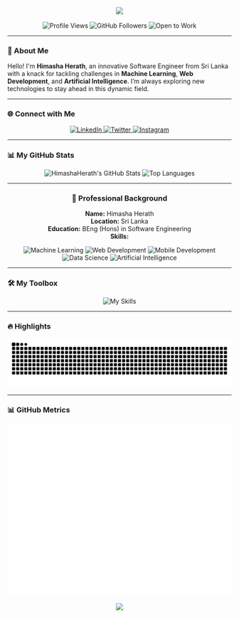 <p align="center">
  <img src="https://capsule-render.vercel.app/api?type=waving&color=gradient&height=100&section=header&text=Himasha%20Herath&desc=Innovative%20Software%20Engineer&fontSize=40&animation=fadeIn"/>
</p>

<p align="center">
  <img src="https://komarev.com/ghpvc/?username=HimashaHerath&style=flat-square" alt="Profile Views"/>
  <img src="https://img.shields.io/github/followers/HimashaHerath?label=Followers" alt="GitHub Followers"/>
  <img src="https://img.shields.io/badge/-Open%20to%20Work-success?style=flat-square" alt="Open to Work"/>
</p>

<hr>

<h3>👋 About Me</h3>
<p>Hello! I'm <b>Himasha Herath</b>, an innovative Software Engineer from Sri Lanka with a knack for tackling challenges in <b>Machine Learning</b>, <b>Web Development</b>, and <b>Artificial Intelligence</b>. I’m always exploring new technologies to stay ahead in this dynamic field.</p>

<hr>

<h3>🌐 Connect with Me</h3>
<p align="center">
  <a href="https://www.linkedin.com/in/himasha-herath" target="_blank">
    <img src="https://img.shields.io/badge/LinkedIn-%230077B5.svg?&style=for-the-badge&logo=linkedin&logoColor=white" alt="LinkedIn"/>
  </a>
  <a href="https://twitter.com/himasha_herath" target="_blank">
    <img src="https://img.shields.io/badge/Twitter-%231DA1F2.svg?&style=for-the-badge&logo=twitter&logoColor=white" alt="Twitter"/>
  </a>
  <a href="https://www.instagram.com/himasha_47__/" target="_blank">
    <img src="https://img.shields.io/badge/Instagram-%23E4405F.svg?&style=for-the-badge&logo=instagram&logoColor=white" alt="Instagram"/>
  </a>
</p>

<hr>

<h3>📊 My GitHub Stats</h3>
<p align="center">
  <img src="https://github-readme-stats-himashas-projects.vercel.app/api?username=HimashaHerath&show_icons=true&theme=algolia" alt="HimashaHerath's GitHub Stats" width="400"/>
  <img src="https://github-readme-stats-himashas-projects.vercel.app/api/top-langs/?username=HimashaHerath&layout=compact&theme=algolia" alt="Top Languages" width="400"/>
</p>

<hr>

<h3 align="center">💼 Professional Background</h3>
<p align="center">
  <b>Name:</b> Himasha Herath <br>
  <b>Location:</b> Sri Lanka <br>
  <b>Education:</b> BEng (Hons) in Software Engineering <br>
  <b>Skills:</b>
</p>
<p align="center">
  <img src="https://img.shields.io/badge/-Machine%20Learning-FF5733?style=for-the-badge" alt="Machine Learning"/>
  <img src="https://img.shields.io/badge/-Web%20Development-28A745?style=for-the-badge" alt="Web Development"/>
  <img src="https://img.shields.io/badge/-Mobile%20Development-0078D4?style=for-the-badge" alt="Mobile Development"/>
  <img src="https://img.shields.io/badge/-Data%20Science-F4B400?style=for-the-badge" alt="Data Science"/>
  <img src="https://img.shields.io/badge/-Artificial%20Intelligence-9B51E0?style=for-the-badge" alt="Artificial Intelligence"/>
</p>

<hr>

<h3>🛠️ My Toolbox</h3>
<p align="center">
  <img src="https://skillicons.dev/icons?i=python,react,nodejs,flask,tensorflow,docker,git,html,css,js" alt="My Skills" />
</p>

<hr>

<h3>🔥 Highlights</h3>
<p align="center">
  <img src="https://github.com/HimashaHerath/HimashaHerath/blob/output/github-contribution-grid-snake.svg" alt="Snake Game Commits"/>
</p>

<hr>

<h3>📊 GitHub Metrics</h3>
<p align="center">
  <img src="https://github.com/HimashaHerath/HimashaHerath/blob/main/github-metrics.svg" alt="GitHub Metrics"/>
</p>

<p align="center">
  <img src="https://capsule-render.vercel.app/api?type=waving&color=gradient&height=100&section=footer"/>
</p>
